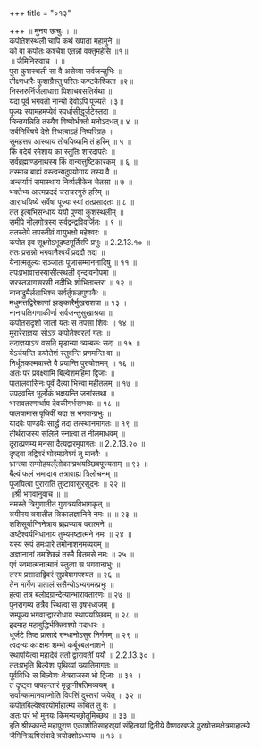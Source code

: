 +++
title = "०१३"

+++
॥ मुनय ऊचुः । ॥  
कपोतेशस्थली चापि कथं ख्याता महामुने ॥  
को वा कपोतः कश्चेश एतन्नो वक्तुमर्हसि ॥१॥  
॥ जैमिनिरुवाच ॥ ॥  
पुरा कुशस्थली सा वै असेव्या सर्वजन्तुभिः ॥  
तीक्ष्णधारैः कुशाग्रैस्तु परितः कण्टकैश्चिता ॥२॥  
निस्तरुर्निर्जलाधारा पिशाचवसतिर्यथा ॥  
यदा पूर्वं भगवतो नान्यो देवोऽपि पूज्यते ॥३॥  
पूज्यः स्यामहमप्येवं स्पर्धासीद्धूर्जटेस्तदा ॥  
चिन्तयन्निति तस्यैव विष्णोर्भक्तौ मनोऽदधत्॥ ४ ॥  
सर्वनिर्विषये देशे स्थित्वाऽहं निष्परिग्रहः ॥  
सुमहत्तप आस्थाय तोषयिष्यामि तं हरिम् ॥ ५ ॥  
किं वदेयं रमेशाय का स्तुतिः शारदापतेः ॥  
सर्वब्रह्माण्डनाथस्य किं वान्यत्तुष्टिकारकम् ॥ ६ ॥  
तस्मान्न बाह्यं वस्त्वन्यदुपयोगाय तस्य वै ॥  
अन्तर्यागं समास्थाय निर्व्यलीकेन चेतसा ॥ ७ ॥  
भक्तेभ्य आत्मप्रददं चराचरगुरुं हरिम् ॥  
आराधयिष्ये सर्वेषां पूज्यः स्यां तत्प्रसादतः ॥ ८ ॥  
तत इत्यभिसन्धाय ययौ पुण्यां कुशस्थलीम् ॥  
समीपे नीलगोत्रस्य सर्वद्वन्द्वविवर्जितः ॥ ९ ॥  
ततस्तेपे तपस्तीव्रं वायुभक्षो महेश्वरः ॥  
कपोत इव सूक्ष्मोऽभूदष्टमूर्तिरपि प्रभुः ॥ 2.2.13.१० ॥  
ततः प्रसन्नो भगवानैश्वर्यं प्रददौ तदा ॥  
येनात्मतुल्यः सञ्जातः पूजासम्माननादिषु ॥ ११ ॥  
तपःप्रभावात्तस्यासीत्स्थली वृन्दावनोपमा ॥  
सरस्तडागसरसी नदीभिः शोभितान्तरा ॥ १२ ॥  
नानाद्रुमैर्लताभिश्च सर्वर्तुफलपुष्पकैः ॥  
मधुमत्तद्विरेफाणां झङ्कारैर्मुखराशया ॥ १३ ।  
नानापक्षिगणाकीर्णा सर्वजन्तुसुखाश्रया ॥  
कपोतसदृशो जातो यतः स तपसा शिवः ॥ १४ ॥  
मुरारेराज्ञया सोऽत्र कपोतेश्वरतां गतः ॥  
तदाज्ञयाऽत्र वसति मृडान्या त्र्यम्बकः सदा ॥ १५ ॥  
येऽर्चयन्ति कपोतेशं स्तुवन्ति प्रणमन्ति वा ॥  
निर्धूतकल्मषास्ते वै प्रयान्ति पुरुषोत्तमम् ॥ १६ ॥  
अतः परं प्रवक्ष्यामि बिल्वेशमहिमां द्विजाः ॥  
पातालवासिनः पूर्वं दैत्या भित्त्वा महीतलम् ॥ १७ ॥  
उपद्रवन्ति भूर्लोकं भक्षयन्ति जनांस्तथा ॥  
भारावतरणार्थाय देवकीगर्भसम्भवः ॥ १८ ॥  
पालयामास पृथिवीं यदा स भगवान्प्रभुः ॥  
यादवैः पाण्डवैः सार्द्धं तदा तत्स्थानमागतः ॥ १९ ॥  
तीर्थराजस्य सलिले स्नात्वा तं नीलमाधवम् ॥  
दूरात्प्रणम्य मनसा दैत्यद्वारमुपागतः ॥ 2.2.13.२० ॥  
दृष्ट्वा तद्विवरं घोरमप्रवेश्यं तु मानवैः ॥  
भ्रान्त्या सम्मोहयल्ँलोकान्प्रथयञ्छिवपूज्यताम् ॥ ९३ ॥  
बैल्वं फलं समादाय तत्रावाह्य त्रिलोचनम् ॥  
पूजयित्वा पुरारातिं तुष्टावासुरसूदनः ॥ २२ ॥  
॥श्री भगवानुवाच ॥ ॥  
नमस्ते त्रिगुणातीत गुणत्रयविभागकृत् ॥  
त्रयीमय त्रयातीत त्रिकालज्ञानिने नमः ॥ ॥ २३ ॥  
शशिसूर्याग्निनेत्राय ब्रह्मण्याय वरात्मने ॥  
अष्टैश्वर्यनिधानाय तुभ्यमष्टात्मने नमः ॥ २४ ॥  
यस्य रूपं तमःपारे तमोनाशनमव्ययम् ॥  
अज्ञानानां तमश्छिन्नं तस्मै वितमसे नमः ॥ २५ ॥  
एवं स्वमात्मनात्मानं स्तुत्वा स भगवान्प्रभुः ॥  
तस्य प्रसादाद्विवरं सुप्रवेशमपश्यत ॥ २६ ॥  
तेन मार्गेण पातालं ससैन्योऽभ्यगमत्प्रभुः ॥  
हत्वा तत्र बलोदग्रान्दैत्यान्भारावतारणः ॥ २७ ॥  
पुनरागम्य तत्रैव स्थित्वा स वृषभध्वजम् ॥  
सम्पूज्य भगवान्द्वाररोधाय स्थापयञ्छिवम् ॥ २८ ॥  
इदमाह महाबुद्धिर्भक्तिवश्यो गदाधरः ॥  
धूर्जटे तिष्ठ प्रासादे रुन्धानोऽसुर निर्गमम् ॥ २९ ॥  
त्वदन्यः कः क्षमः शम्भो कर्बूरबलनाशने ॥  
स्थापयित्वा महादेवं ततो द्वारावतीं ययौ ॥ 2.2.13.३० ॥  
ततःप्रभृति बिल्वेशः पृथिव्यां ख्यातिमागतः ॥  
पूर्वविधिः स बिल्वेशः क्षेत्रराजस्य भो द्विजाः ॥ ३१ ॥  
तं दृष्ट्वा पापहन्तारं मृड्रानीपतिमव्ययम् ॥  
सर्वान्कामानवाप्नोति विपत्तिं दुस्तरां जयेत् ॥ ३२ ॥  
कपोतबिल्वेश्वरयोर्माहात्म्यं कथितं तु वः ॥  
अतः परं भो मुनयः किमन्यच्छ्रोतुमिच्छथ ॥ ३३ ॥  
इति श्रीस्कान्दे महापुराण एकाशीतिसाहस्र्यां संहितायां द्वितीये वैष्णवखण्डे पुरुषोत्तमक्षेत्रमाहात्म्ये जैमिनिऋषिसंवादे त्रयोदशोऽध्यायः ॥ १३ ॥